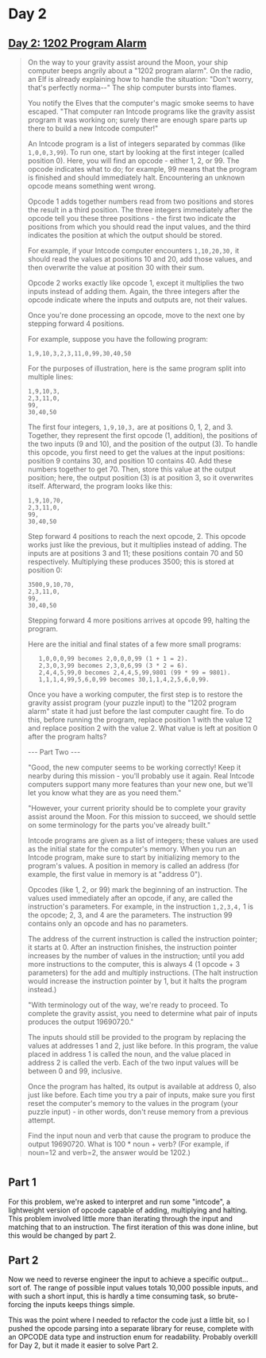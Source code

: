 # Day 2 #

## [Day 2: 1202 Program Alarm](https://adventofcode.com/2019/day/2) ##

>On the way to your gravity assist around the Moon, your ship computer beeps angrily about a "1202 program alarm". On the radio, an Elf is already explaining how to handle the situation: "Don't worry, that's perfectly norma--" The ship computer bursts into flames.
>
>You notify the Elves that the computer's magic smoke seems to have escaped. "That computer ran Intcode programs like the gravity assist program it was working on; surely there are enough spare parts up there to build a new Intcode computer!"
>
>An Intcode program is a list of integers separated by commas (like `1,0,0,3,99`). To run one, start by looking at the first integer (called position 0). Here, you will find an opcode - either 1, 2, or 99. The opcode indicates what to do; for example, 99 means that the program is finished and should immediately halt. Encountering an unknown opcode means something went wrong.
>
>Opcode 1 adds together numbers read from two positions and stores the result in a third position. The three integers immediately after the opcode tell you these three positions - the first two indicate the positions from which you should read the input values, and the third indicates the position at which the output should be stored.
>
>For example, if your Intcode computer encounters `1,10,20,30,` it should read the values at positions 10 and 20, add those values, and then overwrite the value at position 30 with their sum.
>
>Opcode 2 works exactly like opcode 1, except it multiplies the two inputs instead of adding them. Again, the three integers after the opcode indicate where the inputs and outputs are, not their values.
>
>Once you're done processing an opcode, move to the next one by stepping forward 4 positions.
>
>For example, suppose you have the following program:
>```
>1,9,10,3,2,3,11,0,99,30,40,50
>```
>For the purposes of illustration, here is the same program split into multiple lines:
>```
>1,9,10,3,
>2,3,11,0,
>99,
>30,40,50
>```
>The first four integers, `1,9,10,3,` are at positions 0, 1, 2, and 3. Together, they represent the first opcode (1, addition), the positions of the two inputs (9 and 10), and the position of the output (3). To handle this opcode, you first need to get the values at the input positions: position 9 contains 30, and position 10 contains 40. Add these numbers together to get 70. Then, store this value at the output position; here, the output position (3) is at position 3, so it overwrites itself. Afterward, the program looks like this:
>```
>1,9,10,70,
>2,3,11,0,
>99,
>30,40,50
>```
>Step forward 4 positions to reach the next opcode, 2. This opcode works just like the previous, but it multiplies instead of adding. The inputs are at positions 3 and 11; these positions contain 70 and 50 respectively. Multiplying these produces 3500; this is stored at position 0:
>```
>3500,9,10,70,
>2,3,11,0,
>99,
>30,40,50
>```
>Stepping forward 4 more positions arrives at opcode 99, halting the program.
>
>Here are the initial and final states of a few more small programs:
>```
>    1,0,0,0,99 becomes 2,0,0,0,99 (1 + 1 = 2).
>    2,3,0,3,99 becomes 2,3,0,6,99 (3 * 2 = 6).
>    2,4,4,5,99,0 becomes 2,4,4,5,99,9801 (99 * 99 = 9801).
>    1,1,1,4,99,5,6,0,99 becomes 30,1,1,4,2,5,6,0,99.
>```
>Once you have a working computer, the first step is to restore the gravity assist program (your puzzle input) to the "1202 program alarm" state it had just before the last computer caught fire. To do this, before running the program, replace position 1 with the value 12 and replace position 2 with the value 2. What value is left at position 0 after the program halts?
>
>--- Part Two ---
>
>"Good, the new computer seems to be working correctly! Keep it nearby during this mission - you'll probably use it again. Real Intcode computers support many more features than your new one, but we'll let you know what they are as you need them."
>
>"However, your current priority should be to complete your gravity assist around the Moon. For this mission to succeed, we should settle on some terminology for the parts you've already built."
>
>Intcode programs are given as a list of integers; these values are used as the initial state for the computer's memory. When you run an Intcode program, make sure to start by initializing memory to the program's values. A position in memory is called an address (for example, the first value in memory is at "address 0").
>
>Opcodes (like 1, 2, or 99) mark the beginning of an instruction. The values used immediately after an opcode, if any, are called the instruction's parameters. For example, in the instruction `1,2,3,4,` 1 is the opcode; 2, 3, and 4 are the parameters. The instruction 99 contains only an opcode and has no parameters.
>
>The address of the current instruction is called the instruction pointer; it starts at 0. After an instruction finishes, the instruction pointer increases by the number of values in the instruction; until you add more instructions to the computer, this is always 4 (1 opcode + 3 parameters) for the add and multiply instructions. (The halt instruction would increase the instruction pointer by 1, but it halts the program instead.)
>
>"With terminology out of the way, we're ready to proceed. To complete the gravity assist, you need to determine what pair of inputs produces the output 19690720."
>
>The inputs should still be provided to the program by replacing the values at addresses 1 and 2, just like before. In this program, the value placed in address 1 is called the noun, and the value placed in address 2 is called the verb. Each of the two input values will be between 0 and 99, inclusive.
>
>Once the program has halted, its output is available at address 0, also just like before. Each time you try a pair of inputs, make sure you first reset the computer's memory to the values in the program (your puzzle input) - in other words, don't reuse memory from a previous attempt.
>
>Find the input noun and verb that cause the program to produce the output 19690720. What is 100 * noun + verb? (For example, if noun=12 and verb=2, the answer would be 1202.)


#

## Part 1 ##

For this problem, we're asked to interpret and run some "intcode", a lightweight version of opcode capable of adding, multiplying and halting. This problem involved little more than iterating through the input and matching that to an instruction. The first iteration of this was done inline, but this would be changed by part 2.

## Part 2 ##

Now we need to reverse engineer the input to achieve a specific output... sort of. The range of possible input values totals 10,000 possible inputs, and with such a short input, this is hardly a time consuming task, so brute-forcing the inputs keeps things simple.

This was the point where I needed to refactor the code just a little bit, so I pushed the opcode parsing into a separate library for reuse, complete with an OPCODE data type and instruction enum for readability. Probably overkill for Day 2, but it made it easier to solve Part 2.